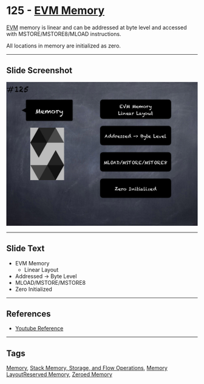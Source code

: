# 125 - [EVM Memory](EVM%20Memory.md)
[EVM](../Ethereum101/EVM.md) memory is linear and can be addressed at byte level and accessed with MSTORE/MSTORE8/MLOAD instructions. 

All locations in memory are initialized as zero.

___
## Slide Screenshot
![125.png](../images/solidity201/125.png)
___
## Slide Text
- EVM Memory
	- Linear Layout
- Addressed -> Byte Level
- MLOAD/MSTORE/MSTORE8
- Zero Initialized
___
## References
- [Youtube Reference](https://youtu.be/TqMIbouwePE?t=497)
___
## Tags
[Memory](../Ethereum101/Memory.md), [Stack Memory, Storage, and Flow Operations](../Ethereum101/Stack%20Memory,%20Storage,%20and%20Flow%20Operations.md), [Memory Layout](Memory%20Layout.md)[Reserved Memory](Reserved%20Memory.md), [Zeroed Memory](Zeroed%20Memory.md)